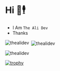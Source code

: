 # Hi :wave::business_suit_levitating:  
- I Am `The Ali Dev`  
- Thanks  
<p><img align="left" src="https://github-readme-stats.vercel.app/api/top-langs?username=thealidev&show_icons=true&locale=en&layout=compact" alt="thealidev" /></p>
   
<p>&nbsp;<img align="center" src="https://github-readme-stats.vercel.app/api?username=thealidev&show_icons=true&locale=en" alt="thealidev" /></p>
  
<p><img align="center" src="https://github-readme-streak-stats.herokuapp.com/?user=thealidev&" alt="thealidev" /></p>
  
[![trophy](https://github-profile-trophy.vercel.app/?username=thealidev&theme=flat&margin-h=15)](https://github.com/ryo-ma/github-profile-trophy)  
